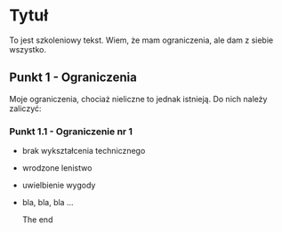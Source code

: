 # Tytuł

To jest szkoleniowy tekst. Wiem, że mam ograniczenia, ale dam z siebie wszystko.

## Punkt 1 - Ograniczenia

Moje ograniczenia, chociaż nieliczne to jednak istnieją. Do nich należy zaliczyć: 

### Punkt 1.1 - Ograniczenie nr 1

- brak wykształcenia technicznego
- wrodzone lenistwo
- uwielbienie wygody
- bla, bla, bla ...

  The end

